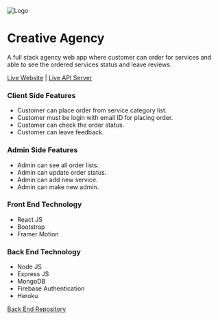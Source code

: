 ![Logo](https://bd-creative-agency.web.app/static/media/logo.e47c0531.png "Creative Agency Logo")

# Creative Agency

A full stack agency web app where customer can order for services and able to see the ordered services status and leave reviews.

[Live Website](https://bd-creative-agency.web.app) | [Live API Server](https://sheltered-savannah-44283.herokuapp.com)

### Client Side Features

* Customer can place order from service category list.
* Customer must be login with email ID for placing order.
* Customer can check the order status.
* Customer can leave feedback.

### Admin Side Features

* Admin can see all order lists.
* Admin can update order status.
* Admin can add new service.
* Admin can make new admin.

### Front End Technology

* React JS
* Bootstrap
* Framer Motion

### Back End Technology

* Node JS
* Express JS
* MongoDB
* Firebase Authentication
* Heroku

[Back End Repository](https://github.com/mdahmedmaruf/agency-server)
